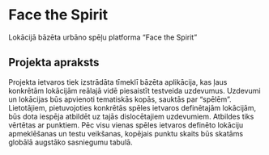 # Face the Spirit

 Lokācijā bāzēta urbāno spēļu platforma
“Face the Spirit”


## Projekta apraksts

Projekta ietvaros tiek izstrādāta tīmeklī bāzēta aplikācija, kas ļaus konkrētām lokācijām reālajā vidē piesaistīt testveida uzdevumus. Uzdevumi un lokācijas būs apvienoti tematiskās kopās, sauktās par “spēlēm”. Lietotājiem, pietuvojoties konkrētās spēles ietvaros definētajām lokācijām, būs dota iespēja atbildēt uz tajās dislocētajiem uzdevumiem. Atbildes tiks vērtētas ar punktiem. Pēc visu vienas spēles ietvaros definēto lokāciju apmeklēšanas un testu veikšanas, kopējais punktu skaits būs skatāms globālā augstāko sasniegumu tabulā. 